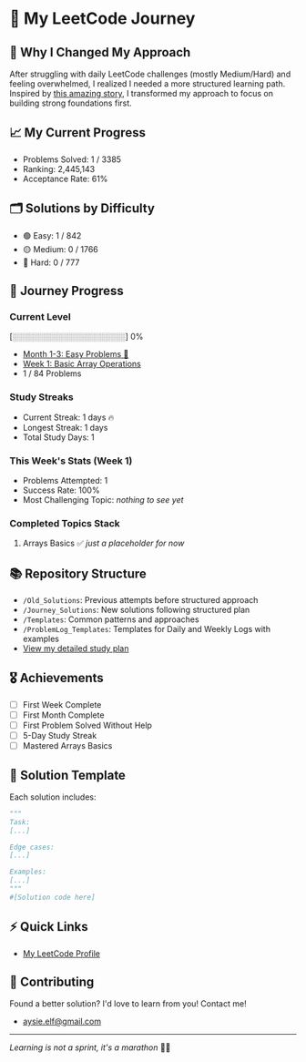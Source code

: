 # 🚀 My LeetCode Journey

## 🔄 Why I Changed My Approach
After struggling with daily LeetCode challenges (mostly Medium/Hard) and feeling overwhelmed, I realized I needed a more structured learning path. Inspired by [this amazing story](https://leetcode.com/discuss/interview-experience/716202/amz-google-facebook-offer-reject-reject-my-journey-from-failure-to-offer-at-faang), I transformed my approach to focus on building strong foundations first.

## 📈 My Current Progress
- Problems Solved: 1 / 3385
- Ranking: 2,445,143
- Acceptance Rate: 61%

## 🗂️ Solutions by Difficulty
- 🟢 Easy: 1 / 842
- 🟡 Medium: 0 / 1766
- 🔴 Hard: 0 / 777

## 🎯 Journey Progress
### Current Level
[░░░░░░░░░░░░░░░░░░░░] 0%
- [Month 1-3: Easy Problems 👶](Journey_Solutions/1_Month)
- [Week 1: Basic Array Operations](Journey_Solutions/1_Month/1_Week)
- 1 / 84 Problems

### Study Streaks
- Current Streak: 1 days 🔥
- Longest Streak: 1 days
- Total Study Days: 1

### This Week's Stats (Week 1)
- Problems Attempted: 1
- Success Rate: 100%
- Most Challenging Topic: _nothing to see yet_

### Completed Topics Stack
1. Arrays Basics ✅ _just a placeholder for now_

## 📚 Repository Structure
- `/Old_Solutions`: Previous attempts before structured approach
- `/Journey_Solutions`: New solutions following structured plan
- `/Templates`: Common patterns and approaches
- `/ProblemLog_Templates`: Templates for Daily and Weekly Logs with examples
- [View my detailed study plan](LeetCodeStudyGuide.md)

## 🎖️ Achievements
- [ ] First Week Complete
- [ ] First Month Complete
- [ ] First Problem Solved Without Help
- [ ] 5-Day Study Streak
- [ ] Mastered Arrays Basics

## 📝 Solution Template

Each solution includes:
```python
"""
Task:
[...]

Edge cases:
[...]

Examples:
[...]
"""
#[Solution code here]
```

## ⚡ Quick Links
- [My LeetCode Profile](https://leetcode.com/u/aysieelf/)

## 🌟 Contributing
Found a better solution? I'd love to learn from you! Contact me!
- aysie.elf@gmail.com
---
*Learning is not a sprint, it's a marathon* 🏃‍♀️